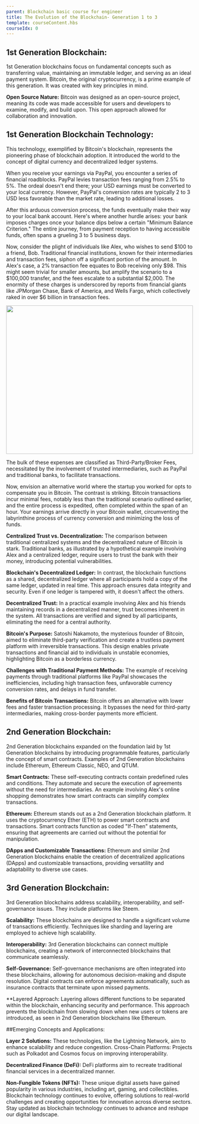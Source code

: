 ```yaml
---
parent: Blockchain basic course for engineer
title: The Evolution of the Blockchain- Generation 1 to 3
template: courseContent.hbs
courseIdx: 0
---
```

## 1st Generation Blockchain:

1st Generation blockchains focus on fundamental concepts such as transferring value, maintaining an immutable ledger, and serving as an ideal payment system. Bitcoin, the original cryptocurrency, is a prime example of this generation. It was created with key principles in mind.

**Open Source Nature:** Bitcoin was designed as an open-source project, meaning its code was made accessible for users and developers to examine, modify, and build upon. This open approach allowed for collaboration and innovation.

## 1st Generation Blockchain Technology:
This technology, exemplified by Bitcoin's blockchain, represents the pioneering phase of blockchain adoption. It introduced the world to the concept of digital currency and decentralized ledger systems.

When you receive your earnings via PayPal, you encounter a series of financial roadblocks. PayPal levies transaction fees ranging from 2.5% to 5%. The ordeal doesn't end there; your USD earnings must be converted to your local currency. However, PayPal's conversion rates are typically 2 to 3 USD less favorable than the market rate, leading to additional losses.

After this arduous conversion process, the funds eventually make their way to your local bank account. Here's where another hurdle arises: your bank imposes charges once your balance dips below a certain "Minimum Balance Criterion." The entire journey, from payment reception to having accessible funds, often spans a grueling 3 to 5 business days.

Now, consider the plight of individuals like Alex, who wishes to send $100 to a friend, Bob. Traditional financial institutions, known for their intermediaries and transaction fees, siphon off a significant portion of the amount. In Alex's case, a 2% transaction fee equates to Bob receiving only $98. This might seem trivial for smaller amounts, but amplify the scenario to a $100,000 transfer, and the fees escalate to a substantial $2,000. The enormity of these charges is underscored by reports from financial giants like JPMorgan Chase, Bank of America, and Wells Fargo, which collectively raked in over $6 billion in transaction fees.

  <img src="/img/courses/bc-basic/hst3.png"  style="width:100%; height: 400px; align-content: center; "/>


The bulk of these expenses are classified as Third-Party/Broker Fees, necessitated by the involvement of trusted intermediaries, such as PayPal and traditional banks, to facilitate transactions.

Now, envision an alternative world where the startup you worked for opts to compensate you in Bitcoin. The contrast is striking. Bitcoin transactions incur minimal fees, notably less than the traditional scenario outlined earlier, and the entire process is expedited, often completed within the span of an hour. Your earnings arrive directly in your Bitcoin wallet, circumventing the labyrinthine process of currency conversion and minimizing the loss of funds.

 **Centralized Trust vs. Decentralization:**
The comparison between traditional centralized systems and the decentralized nature of Bitcoin is stark. Traditional banks, as illustrated by a hypothetical example involving Alex and a centralized ledger, require users to trust the bank with their money, introducing potential vulnerabilities.

**Blockchain's Decentralized Ledger:**
In contrast, the blockchain functions as a shared, decentralized ledger where all participants hold a copy of the same ledger, updated in real time. This approach ensures data integrity and security. Even if one ledger is tampered with, it doesn't affect the others.

**Decentralized Trust:** In a practical example involving Alex and his friends maintaining records in a decentralized manner, trust becomes inherent in the system. All transactions are verified and signed by all participants, eliminating the need for a central authority.

**Bitcoin's Purpose:** Satoshi Nakamoto, the mysterious founder of Bitcoin, aimed to eliminate third-party verification and create a trustless payment platform with irreversible transactions. This design enables private transactions and financial aid to individuals in unstable economies, highlighting Bitcoin as a borderless currency.

**Challenges with Traditional Payment Methods:** The example of receiving payments through traditional platforms like PayPal showcases the inefficiencies, including high transaction fees, unfavorable currency conversion rates, and delays in fund transfer.

**Benefits of Bitcoin Transactions:** Bitcoin offers an alternative with lower fees and faster transaction processing. It bypasses the need for third-party intermediaries, making cross-border payments more efficient.

## 2nd Generation Blockchain:
2nd Generation blockchains expanded on the foundation laid by 1st Generation blockchains by introducing programmable features, particularly the concept of smart contracts. Examples of 2nd Generation blockchains include Ethereum, Ethereum Classic, NEO, and QTUM.

**Smart Contracts:** These self-executing contracts contain predefined rules and conditions. They automate and secure the execution of agreements without the need for intermediaries. An example involving Alex's online shopping demonstrates how smart contracts can simplify complex transactions.

**Ethereum:** Ethereum stands out as a 2nd Generation blockchain platform. It uses the cryptocurrency Ether (ETH) to power smart contracts and transactions. Smart contracts function as coded "If-Then" statements, ensuring that agreements are carried out without the potential for manipulation.

**DApps and Customizable Transactions:** Ethereum and similar 2nd Generation blockchains enable the creation of decentralized applications (DApps) and customizable transactions, providing versatility and adaptability to diverse use cases.

## 3rd Generation Blockchain:
3rd Generation blockchains address scalability, interoperability, and self-governance issues. They include platforms like Steem.

**Scalability:** These blockchains are designed to handle a significant volume of transactions efficiently. Techniques like sharding and layering are employed to achieve high scalability.

**Interoperability:** 3rd Generation blockchains can connect multiple blockchains, creating a network of interconnected blockchains that communicate seamlessly.

**Self-Governance:** Self-governance mechanisms are often integrated into these blockchains, allowing for autonomous decision-making and dispute resolution. Digital contracts can enforce agreements automatically, such as insurance contracts that terminate upon missed payments.

**Layered Approach: Layering allows different functions to be separated within the blockchain, enhancing security and performance. This approach prevents the blockchain from slowing down when new users or tokens are introduced, as seen in 2nd Generation blockchains like Ethereum.

##Emerging Concepts and Applications:

**Layer 2 Solutions:** These technologies, like the Lightning Network, aim to enhance scalability and reduce congestion.
Cross-Chain Platforms: Projects such as Polkadot and Cosmos focus on improving interoperability.

**Decentralized Finance (DeFi):** DeFi platforms aim to recreate traditional financial services in a decentralized manner.

**Non-Fungible Tokens (NFTs):** These unique digital assets have gained popularity in various industries, including art, gaming, and collectibles.
Blockchain technology continues to evolve, offering solutions to real-world challenges and creating opportunities for innovation across diverse sectors. Stay updated as blockchain technology continues to advance and reshape our digital landscape.